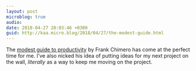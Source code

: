 ```yaml
---
layout: post
microblog: true
audio: 
date: 2018-04-27 20:03:46 +0300
guid: http://kaa.micro.blog/2018/04/27/the-modest-guide.html
---
```

The [modest guide to productivity](https://frankchimero.com/blog/2018/productivity-guide/) by Frank Chimero has come at the perfect time for me. I’ve also nicked his idea of putting ideas for my next project on the wall, _literally_ as a way to keep me moving on the project.
